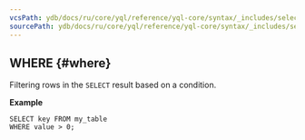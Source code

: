 ```yaml
---
vcsPath: ydb/docs/ru/core/yql/reference/yql-core/syntax/_includes/select/where.md
sourcePath: ydb/docs/ru/core/yql/reference/yql-core/syntax/_includes/select/where.md
---
```

## WHERE {#where}

Filtering rows in the `SELECT` result based on a condition.

**Example**

```yql
SELECT key FROM my_table
WHERE value > 0;
```
